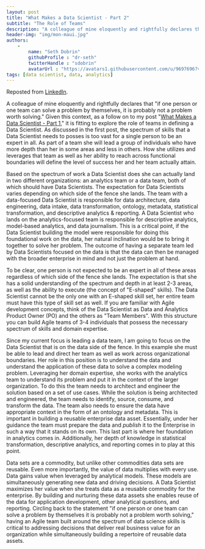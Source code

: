 ```yaml
---
layout: post
title: "What Makes a Data Scientist - Part 2"
subtitle: "The Role of Teams"
description: "A colleague of mine eloquently and rightfully declares that &quot;if one person or one team can solve a problem by themselves, it is probably not a problem worth solving.&quot;"
header-img: "img/mon-maui.jpg"
authors:
    -
        name: "Seth Dobrin"
        githubProfile : "dr-seth"
        twitterHandle : "sdobrin"
        avatarUrl : "https://avatars1.githubusercontent.com/u/9697696?v=3"
tags: [data scientist, data, analytics]
---
```


Reposted from [LinkedIn](https://www.linkedin.com/pulse/what-makes-data-scientist-part-2-role-teams-seth-dobrin?trk=prof-post).

A colleague of mine eloquently and rightfully declares that "if one
person or one team can solve a problem by themselves, it is probably
not a problem worth solving." Given this context, as a follow on to my
post "[What Makes a Data Scientist - Part 1][part1]," it is fitting to
explore the role of teams in defining a Data Scientist. As discussed
in the first post, the spectrum of skills that a Data Scientist needs
to posses is too vast for a single person to be an expert in all. As
part of a team she will lead a group of individuals who have more
depth than her in some areas and less in others. How she utilizes and
leverages that team as well as her ability to reach across functional
boundaries will define the level of success her and her team actually
attain.

[part1]: http://engineering.monsanto.com/2015/11/09/what-makes-a-data-scientist-part-1/

Based on the spectrum of work a Data Scientist does she can actually
land in two different organizations: an analytics team or a data team,
both of which should have Data Scientists. The expectation for Data
Scientists varies depending on which side of the fence she lands. The
team with a data-focused Data Scientist is responsible for data
architecture, data engineering, data intake, data transformation,
ontology, metadata, statistical transformation, and descriptive
analytics & reporting. A Data Scientist who lands on the
analytics-focused team is responsible for descriptive analytics,
model-based analytics, and data journalism. This is a critical point,
if the Data Scientist building the model were responsible for doing
this foundational work on the data, her natural inclination would be
to bring it together to solve her problem. The outcome of having a
separate team led by Data Scientists focused on the data is that the
data can then be managed with the broader enterprise in mind and not
just the problem at hand.

To be clear, one person is not expected to be an expert in all of
these areas regardless of which side of the fence she lands. The
expectation is that she has a solid understanding of the spectrum and
depth in at least 2-3 areas, as well as the ability to execute (the
concept of "E-shaped" skills). The Data Scientist cannot be the only
one with an E-shaped skill set, her entire team must have this type of
skill set as well. If you are familiar with Agile development
concepts, think of the Data Scientist as Data and Analytics Product
Owner (PO) and the others as "Team Members". With this structure you
can build Agile teams of 3-4 individuals that possess the necessary
spectrum of skills and domain expertise.

Since my current focus is leading a data team, I am going to focus on
the Data Scientist that is on the data side of the fence. In this
example she must be able to lead and direct her team as well as work
across organizational boundaries. Her role in this position is to
understand the data and understand the application of these data to
solve a complex modeling problem. Leveraging her domain expertise, she
works with the analytics team to understand its problem and put it in
the context of the larger organization. To do this the team needs to
architect and engineer the solution based on a set of use cases. While
the solution is being architected and engineered, the team needs to
identify, source, consume, and transform the data. The team also needs
to ensure the data have appropriate context in the form of an ontology
and metadata. This is important in building a reusable enterprise data
asset. Essentially, under her guidance the team must prepare the data
and _publish_ it to the Enterprise in such a way that it stands on its
own. This last part is where her foundation in analytics comes
in. Additionally, her depth of knowledge in statistical
transformation, descriptive analytics, and reporting comes in to play
at this point.

Data sets are a commodity, but unlike other commodities data sets are
reusable. Even more importantly, the value of data multiplies with
every use. Data gains value when leveraged by analytical models. These
models are simultaneously generating new data and driving decisions. A
Data Scientist maximizes her value when she treats data as a reusable
commodity for the enterprise. By building and nurturing these data
assets she enables reuse of the data for application development,
other analytical questions, and reporting. Circling back to the
statement "if one person or one team can solve a problem by themselves
it is probably not a problem worth solving," having an Agile team
built around the spectrum of data science skills is critical to
addressing decisions that deliver real business value for an
organization while simultaneously building a repertoire of reusable
data assets.
